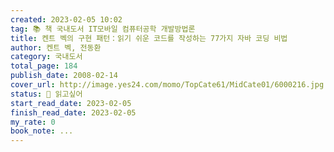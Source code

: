 ```yaml
---
created: 2023-02-05 10:02
tag: 📚 책 국내도서 IT모바일 컴퓨터공학 개발방법론
title: 켄트 벡의 구현 패턴：읽기 쉬운 코드를 작성하는 77가지 자바 코딩 비법
author: 켄트 벡, 전동환
category: 국내도서
total_page: 184
publish_date: 2008-02-14
cover_url: http://image.yes24.com/momo/TopCate61/MidCate01/6000216.jpg
status: 👀 읽고싶어
start_read_date: 2023-02-05
finish_read_date: 2023-02-05
my_rate: 0
book_note: ...
---
```



